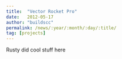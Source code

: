 ```yaml
---
title:  "Vector Rocket Pro"
date:   2012-05-17
author: "buildscc"
permalink: /news/:year/:month/:day/:title/
tag: [projects]
---
```


Rusty did cool stuff here
